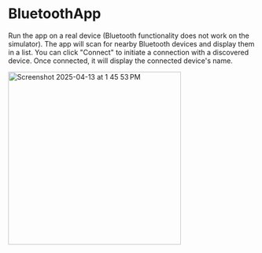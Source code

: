 # BluetoothApp
Run the app on a real device (Bluetooth functionality does not work on the simulator).
The app will scan for nearby Bluetooth devices and display them in a list. 
You can click "Connect" to initiate a connection with a discovered device. 
Once connected, it will display the connected device's name.

<img width="351" alt="Screenshot 2025-04-13 at 1 45 53 PM" src="https://github.com/user-attachments/assets/19c5d294-80b2-4f33-90a8-986467f11ac4" />
